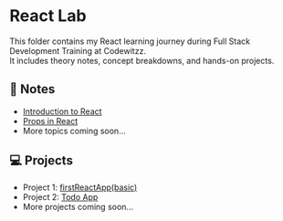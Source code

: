 # React Lab

This folder contains my React learning journey during Full Stack Development Training at Codewitzz.  
It includes theory notes, concept breakdowns, and hands-on projects.

## 📘 Notes
- [Introduction to React](notes/introductionToReact.md)
- [Props in React](notes/props.md)
- More topics coming soon...

## 💻 Projects
- Project 1: [firstReactApp(basic)](projects/firstReactApp)
- Project 2: [Todo App](projects/todoieApp)
- More projects coming soon...















